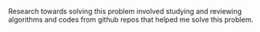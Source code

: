 Research towards solving this problem involved studying and reviewing algorithms and codes from github repos that helped me solve this problem.